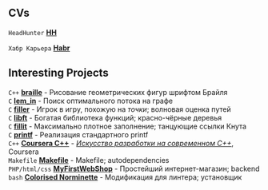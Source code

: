 ## CVs

`HeadHunter` **[HH](https://hh.ru/resume/08a7951dff074a67170039ed1f5055306e417a)**

`Хабр Карьера` **[Habr](https://career.habr.com/liftchampion)**

## Interesting Projects

`C++` **[braille](https://github.com/liftchampion/BrailleGeometry)** - Рисование геометрических фигур шрифтом Брайля  
`C` **[lem_in](https://github.com/liftchampion/lem_in)** - Поиск оптимального потока на графе  
`C` **[filler](https://github.com/liftchampion/filler)** - Игрок в игру, похожую на *точки*; волновая оценка путей  
`C` **[libft](https://github.com/liftchampion/libft)** - Богатая библиотека функций; красно-чёрные деревья  
`C` **[fillit](https://github.com/liftchampion/fillit)** - Максимально плотное заполнение; танцующие ссылки Кнута  
`C` **[printf](https://github.com/liftchampion/ft_printf)** - Реализация стандартного printf  
`C++` **[Coursera C++](https://github.com/liftchampion/Coursera-Cpp)** - *[Искусство разработки на современном C++](https://www.coursera.org/specializations/c-plus-plus-modern-development)*, Coursera  
`Makefile` **[Makefile](https://github.com/liftchampion/Makefile)** - Makefile; autodependencies  
`PHP/html/css` **[MyFirstWebShop](https://github.com/liftchampion/MyFirstWebShop)** - Простейший интернет-магазин; backend  
`bash` **[Colorised Norminette](https://github.com/liftchampion/colorised_Norminette)** - Модификация для линтера; установщик
